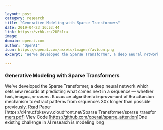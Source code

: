 ```yaml
---

layout: post
category: research
title: "Generative Modeling with Sparse Transformers"
date: 2019-04-23 16:03:44
link: https://vrhk.co/2UPklxa
image: 
domain: openai.com
author: "OpenAI"
icon: https://openai.com/assets/images/favicon.png
excerpt: "We've developed the Sparse Transformer, a deep neural network which sets new records at predicting what comes next in a sequence — whether text, images, or sound. It uses an algorithmic improvement of the attention mechanism to extract patterns from sequences 30x longer than possible previously. Read Paper [<https://d4mucfpksywv.cloudfront.net/Sparse_Transformer/sparse_transformers.pdf>] View Code [<https://github.com/openai/sparse_attention>]One existing challenge in AI research is modeling long"

---
```


### Generative Modeling with Sparse Transformers

We've developed the Sparse Transformer, a deep neural network which sets new records at predicting what comes next in a sequence — whether text, images, or sound. It uses an algorithmic improvement of the attention mechanism to extract patterns from sequences 30x longer than possible previously. Read Paper [<https://d4mucfpksywv.cloudfront.net/Sparse_Transformer/sparse_transformers.pdf>] View Code [<https://github.com/openai/sparse_attention>]One existing challenge in AI research is modeling long